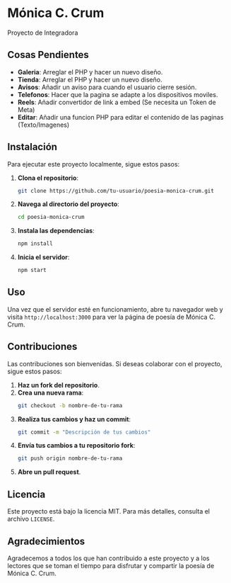 # Mónica C. Crum

Proyecto de Integradora

## Cosas Pendientes

- **Galeria**: Arreglar el PHP y hacer un nuevo diseño.
- **Tienda**: Arreglar el PHP y hacer un nuevo diseño.
- **Avisos**: Añadir un aviso para cuando el usuario cierre sesión.
- **Telefonos**: Hacer que la pagina se adapte a los dispositivos moviles.
- **Reels**: Añadir convertidor de link a embed (Se necesita un Token de Meta)
- **Editar**: Añadir una funcion PHP para editar el contenido de las paginas (Texto/Imagenes)
  
## Instalación

Para ejecutar este proyecto localmente, sigue estos pasos:

1. **Clona el repositorio**:
   ```bash
   git clone https://github.com/tu-usuario/poesia-monica-crum.git
   ```
2. **Navega al directorio del proyecto**:
   ```bash
   cd poesia-monica-crum
   ```
3. **Instala las dependencias**:
   ```bash
   npm install
   ```
4. **Inicia el servidor**:
   ```bash
   npm start
   ```

## Uso

Una vez que el servidor esté en funcionamiento, abre tu navegador web y visita `http://localhost:3000` para ver la página de poesía de Mónica C. Crum.

## Contribuciones

Las contribuciones son bienvenidas. Si deseas colaborar con el proyecto, sigue estos pasos:

1. **Haz un fork del repositorio**.
2. **Crea una nueva rama**:
   ```bash
   git checkout -b nombre-de-tu-rama
   ```
3. **Realiza tus cambios y haz un commit**:
   ```bash
   git commit -m "Descripción de tus cambios"
   ```
4. **Envía tus cambios a tu repositorio fork**:
   ```bash
   git push origin nombre-de-tu-rama
   ```
5. **Abre un pull request**.

## Licencia

Este proyecto está bajo la licencia MIT. Para más detalles, consulta el archivo `LICENSE`.

## Agradecimientos

Agradecemos a todos los que han contribuido a este proyecto y a los lectores que se toman el tiempo para disfrutar y compartir la poesía de Mónica C. Crum.

